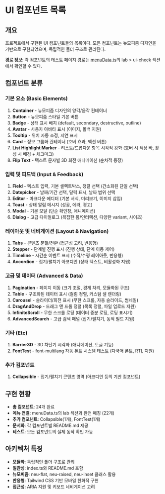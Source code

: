 # UI 컴포넌트 목록

## 개요

프로젝트에서 구현된 UI 컴포넌트들의 목록이다. 모든 컴포넌트는 뉴모피즘 디자인을 기반으로 구현되었으며, 독립적인 폴더 구조로 관리된다.

**경로 정보**: 각 컴포넌트의 테스트 페이지 경로는 [menuData.ts](src/data/menuData.ts)의 lab > ui-check 섹션에서 확인할 수 있다.

## 컴포넌트 분류

### 기본 요소 (Basic Elements)

1. **Container** - 뉴모피즘 디자인의 양각/음각 컨테이너
2. **Button** - 뉴모피즘 스타일 기본 버튼
3. **Badge** - 상태 표시 배지 (default, secondary, destructive, outline)
4. **Avatar** - 사용자 아바타 표시 (이미지, 폴백 지원)
5. **Tooltip** - 위치 자동 조정, 지연 표시
6. **Card** - 정보 그룹화 컨테이너 (호버 효과, 액션 버튼)
7. **List Highlight Marker** - 리스트/드롭다운 항목 시각적 강화 (호버 시 색상 바, 활성 시 배경 + 체크마크)
8. **Flip Text** - 텍스트 문자별 3D 회전 애니메이션 (순차적 등장)

### 입력 및 피드백 (Input & Feedback)

1. **Field** - 텍스트 입력, 기본 셀렉트박스, 정렬 선택 (간소화된 단일 선택)
2. **Datepicker** - 날짜/기간 선택, 달력 표시, 날짜 범위 선택
3. **Editor** - 마크다운 에디터 (기본 서식, 미리보기, 이미지 삽입)
4. **Toast** - 상태 알림 메시지 (성공, 에러, 경고)
5. **Modal** - 기본 모달 (단순 확인창, 애니메이션)
6. **Dialog** - 고급 다이얼로그 (복잡한 폼/인터랙션, 다양한 variant, 사이즈)

### 레이아웃 및 네비게이션 (Layout & Navigation)

1. **Tabs** - 콘텐츠 분할/전환 (접근성 고려, 반응형)
2. **Stepper** - 단계별 진행 표시 (진행 상태, 단계 이동 제어)
3. **Timeline** - 시간순 이벤트 표시 (수직/수평 레이아웃, 반응형)
4. **Accordion** - 접기/펼치기 아코디언 (상태 텍스트, 비활성화 지원)

### 고급 및 데이터 (Advanced & Data)

1. **Pagination** - 페이지 이동 (크기 조절, 경계 처리, 모듈화된 구조)
2. **Table** - 구조화된 데이터 표시 (컬럼 정렬, 커스텀 셀 렌더링)
3. **Carousel** - 슬라이더/회전 표시 (무한 스크롤, 자동 슬라이드, 썸네일)
4. **DragAndDrop** - 드래그 앤 드롭 정렬 (목록 정렬, 파일 업로드 지원)
5. **InfiniteScroll** - 무한 스크롤 로딩 (데이터 증분 로딩, 로딩 표시기)
6. **AdvancedSearch** - 고급 검색 패널 (접기/펼치기, 동적 필드 지원)

### 기타 (Etc)

1. **Barrier3D** - 3D 차단기 시각화 (애니메이션, 토글 기능)
2. **FontTest** - font-multilang 자동 폰트 시스템 테스트 (다국어 폰트, RTL 지원)

### 추가 컴포넌트

1. **Collapsible** - 접기/펼치기 콘텐츠 영역 (아코디언 등의 기반 컴포넌트)

## 구현 현황

- **총 컴포넌트**: 24개 완료
- **메뉴 연결**: menuData.ts의 lab 섹션과 완전 매칭 (22개)
- **추가 컴포넌트**: Collapsible(1개), FontTest(1개)
- **문서화**: 각 컴포넌트별 README.md 제공
- **테스트**: 모든 컴포넌트의 실제 동작 확인 가능

## 아키텍처 특징

- **모듈화**: 독립적인 폴더 구조로 관리
- **일관성**: index.ts와 README.md 포함
- **뉴모피즘**: neu-flat, neu-raised, neu-inset 클래스 활용
- **반응형**: Tailwind CSS 기반 모바일 친화적 구현
- **접근성**: ARIA 지원 및 키보드 네비게이션 고려
